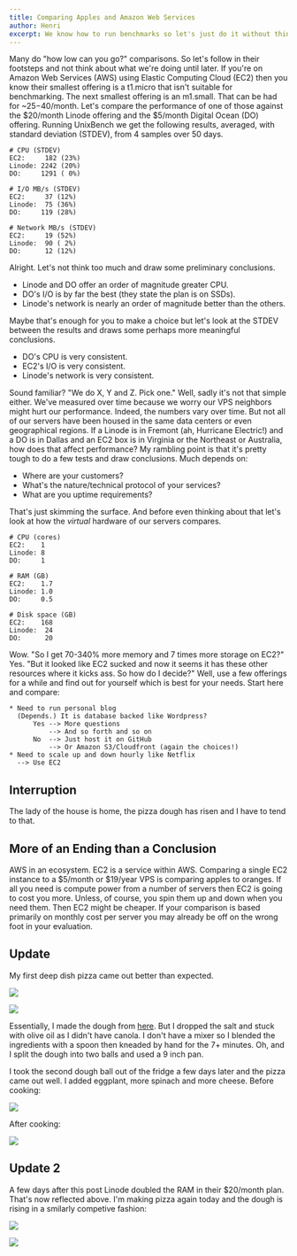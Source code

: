 ```yaml
---
title: Comparing Apples and Amazon Web Services
author: Henri
excerpt: We know how to run benchmarks so let's just do it without thinking and publish it...
---
```


Many do "how low can you go?" comparisons. So let's follow in their footsteps and
not think about what we're doing until later. If you're on Amazon Web Services
(AWS) using Elastic Computing Cloud (EC2) then you know their smallest offering
is a t1.micro that isn't suitable for benchmarking. The next smallest offering
is an m1.small. That can be had for ~$25-$40/month. Let's compare the
performance of one of those against the $20/month Linode offering and the
$5/month Digital Ocean (DO) offering. Running UnixBench we get the following results,
averaged, with standard deviation (STDEV), from 4 samples over 50 days.

    # CPU (STDEV)
    EC2:     182 (23%)
    Linode: 2242 (20%)
    DO:     1291 ( 0%)

    # I/O MB/s (STDEV)
    EC2:     37 (12%)
    Linode:  75 (36%)
    DO:     119 (28%)

    # Network MB/s (STDEV)
    EC2:     19 (52%)
    Linode:  90 ( 2%)
    DO:      12 (12%)

Alright. Let's not think too much and draw some preliminary conclusions.

- Linode and DO offer an order of magnitude greater CPU.
- DO's I/O is by far the best (they state the plan is on SSDs).
- Linode's network is nearly an order of magnitude better than the others.

Maybe that's enough for you to make a choice but let's look at the STDEV
between the results and draws some perhaps more meaningful conclusions.

- DO's CPU is very consistent.
- EC2's I/O is very consistent.
- Linode's network is very consistent.

Sound familiar? "We do X, Y and Z. Pick one." Well, sadly it's not
that simple either. We've measured over time because we worry our VPS
neighbors might hurt our performance. Indeed, the numbers vary over time. But
not all of our servers have been housed in the same data centers or even
geographical regions. If a Linode is in Fremont (ah, Hurricane Electric!) and a
DO is in Dallas and an EC2 box is in Virginia or the Northeast or Australia, how
does that affect performance? My rambling point is that it's pretty
tough to do a few tests and draw conclusions. Much depends on:

- Where are your customers?
- What's the nature/technical protocol of your services?
- What are you uptime requirements?

That's just skimming the surface. And before even thinking about that let's look at
how the _virtual_ hardware of our servers compares.

    # CPU (cores)
    EC2:    1
    Linode: 8
    DO:     1

    # RAM (GB)
    EC2:    1.7
    Linode: 1.0
    DO:     0.5

    # Disk space (GB)
    EC2:    168
    Linode:  24
    DO:      20

Wow. "So I get 70-340% more memory and 7 times more storage on EC2?" Yes. "But it
looked like EC2 sucked and now it seems it has these other resources where it
kicks ass. So how do I decide?" Well, use a few offerings for a while and find
out for yourself which is best for your needs. Start here and compare:

    * Need to run personal blog
      (Depends.) It is database backed like Wordpress?
          Yes --> More questions
              --> And so forth and so on
          No  --> Just host it on GitHub
              --> Or Amazon S3/Cloudfront (again the choices!)
    * Need to scale up and down hourly like Netflix
      --> Use EC2

## Interruption

The lady of the house is home, the pizza dough has risen and I have to tend to
that.

## More of an Ending than a Conclusion

AWS in an ecosystem. EC2 is a service within AWS. Comparing a single EC2
instance to a $5/month or $19/year VPS is comparing apples to oranges. If all
you need is compute power from a number of servers then EC2 is going to
cost you more. Unless, of course, you spin them up and down when you need them.
Then EC2 might be cheaper. If your comparison is based primarily on monthly
cost per server you may already be off on the wrong foot in your evaluation.

## Update

My first deep dish pizza came out better than expected.

[![](/images/pizza-1-small.jpg)](/images/pizza-1.jpg)

[![](/images/pizza-2-small.jpg)](/images/pizza-2.jpg)

Essentially, I made the dough from
[here](http://www.pizzamaking.com/dkm_chicago.php). But I dropped the salt and
stuck with olive oil as I didn't have canola. I don't have a mixer so I blended
the ingredients with a spoon then kneaded by hand for the 7+ minutes. Oh, and I
split the dough into two balls and used a 9 inch pan.

I took the second dough ball out of the fridge a few days later and the pizza came
out well. I added eggplant, more spinach and more cheese. Before cooking:

[![](/images/pizza-before-small.jpg)](/images/pizza-before.jpg)

After cooking:

[![](/images/pizza-above-small.jpg)](/images/pizza-above.jpg)

## Update 2

A few days after this post Linode doubled the RAM in their $20/month plan.
That's now reflected above. I'm making pizza again today and the dough is rising
in a smilarly competive fashion:

[![](/images/pizza-dough-before-small.jpg)](/images/pizza-dough-before.jpg)

[![](/images/pizza-dough-after-small.jpg)](/images/pizza-dough-after.jpg)
